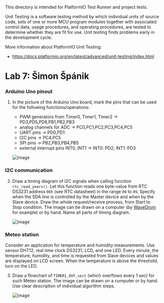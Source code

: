 
This directory is intended for PlatformIO Test Runner and project tests.

Unit Testing is a software testing method by which individual units of
source code, sets of one or more MCU program modules together with associated
control data, usage procedures, and operating procedures, are tested to
determine whether they are fit for use. Unit testing finds problems early
in the development cycle.

More information about PlatformIO Unit Testing:
- https://docs.platformio.org/en/latest/advanced/unit-testing/index.html

# Lab 7: Šimon Špánik

### Arduino Uno pinout

1. In the picture of the Arduino Uno board, mark the pins that can be used for the following functions/operations:
   * PWM generators from Timer0, Timer1, Timer2 -> PD3,PD5,PD6,PB1,PB2,PB3
   * analog channels for ADC -> PC0,PC1,PC2,PC3,PC4,PC5
   * UART pins -> PD0,PD1
   * I2C pins -> PC4,PC5
   * SPI pins -> PB2,PB3,PB4,PB5
   * external interrupt pins INT0, INT1 -> INT0: PD2;  INT1: PD3

   ![image](https://user-images.githubusercontent.com/99726477/201697111-ad980338-773e-486c-87d5-af701ac488e1.png)
### I2C communication

2. Draw a timing diagram of I2C signals when calling function `rtc_read_years()`. Let this function reads one byte-value from RTC DS3231 address `06h` (see RTC datasheet) in the range `00` to `99`. Specify when the SDA line is controlled by the Master device and when by the Slave device. Draw the whole request/receive process, from Start to Stop condition. The image can be drawn on a computer (by [WaveDrom](https://wavedrom.com/) for example) or by hand. Name all parts of timing diagram.

   ![image](https://user-images.githubusercontent.com/99726477/201714740-2c724516-1eca-44c8-bd10-c7857ec8b14f.png)

### Meteo station

Consider an application for temperature and humidity measurements. Use sensor DHT12, real time clock DS3231, LCD, and one LED. Every minute, the temperature, humidity, and time is requested from Slave devices and values are displayed on LCD screen. When the temperature is above the threshold, turn on the LED.

3. Draw a flowchart of `TIMER1_OVF_vect` (which overflows every 1&nbsp;sec) for such Meteo station. The image can be drawn on a computer or by hand. Use clear description of individual algorithm steps.

   ![image](https://user-images.githubusercontent.com/99726477/201715278-667a8822-0a16-48ed-832b-4a783a452eb8.png)
